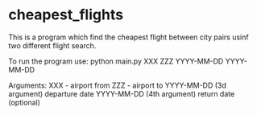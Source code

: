 # cheapest_flights
This is a program which find the cheapest flight between city pairs usinf two different flight search.

To run the program use:
python main.py XXX ZZZ YYYY-MM-DD YYYY-MM-DD

Arguments:
ХХХ - airport from
ZZZ - airport to
YYYY-MM-DD (3d argument) departure date
YYYY-MM-DD (4th argument) return date (optional)


